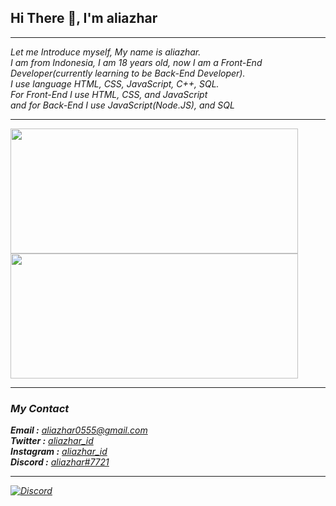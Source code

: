 ## Hi There 👋, I'm aliazhar

<hr>
<i>Let me Introduce myself, My name is aliazhar.<br>
I am from Indonesia, I am 18 years old, now I am a Front-End Developer(currently learning to be Back-End Developer).<br> 
I use language HTML, CSS, JavaScript, C++, SQL.<br>
For Front-End I use HTML, CSS, and JavaScript<br>
and for Back-End I use JavaScript(Node.JS), and SQL<i>

<hr>





<a href="https://github.com/aliazhar-id">
  <img align="center" width="460px" height="200px" src="https://github-readme-stats.vercel.app/api/top-langs/?username=aliazhar-id&layout=compact&theme=dark" />
</a>
<a href="https://github.com/aliazhar-id">
  <img align="center" width="460px" height="200px" src="https://github-readme-stats.vercel.app/api?username=aliazhar-id&show_icons=true&theme=dark" />
</a>
  <br>
<hr>

### My Contact
<b>Email     :</b> [aliazhar0555@gmail.com](mailto:aliazhar0555@gmail.com)\
<b>Twitter   :</b> [aliazhar_id](https://twitter.com/aliazhar_id)\
<b>Instagram :</b> [aliazhar_id](https://www.instagram.com/aliazhar_id)\
<b>Discord   :</b> [aliazhar#7721]()
<hr>

[![Discord](https://img.shields.io/discord/716582498154315786.svg?label=&logo=discord&logoColor=ffffff&color=7389D8&labelColor=6A7EC2)](https://discord.gg/48YjQ7Y)
